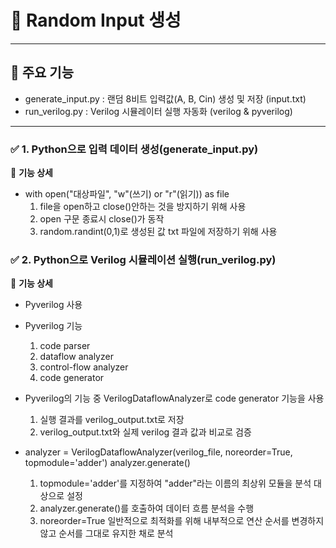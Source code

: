# 📌 Random Input 생성
---
## 🚀 주요 기능
  - generate_input.py	: 랜덤 8비트 입력값(A, B, Cin) 생성 및 저장 (input.txt)
  - run_verilog.py : Verilog 시뮬레이터 실행 자동화 (verilog & pyverilog)
---
### ✅ 1. Python으로 입력 데이터 생성(generate_input.py)

📌 **기능 상세**

  - with open("대상파일", "w"(쓰기) or "r"(읽기)) as file
    1. file을 open하고 close()안하는 것을 방지하기 위해 사용
    2. open 구문 종료시 close()가 동작
    3. random.randint(0,1)로 생성된 값 txt 파일에 저장하기 위해 사용
    
### ✅ 2. Python으로 Verilog 시뮬레이션 실행(run_verilog.py)

📌 **기능 상세**

  - Pyverilog 사용
  
  - Pyverilog 기능
    1. code parser
    2. dataflow analyzer
    3. control-flow analyzer
    4. code generator
    
  - Pyverilog의 기능 중 VerilogDataflowAnalyzer로 code generator 기능을 사용
    1. 실행 결과를 verilog_output.txt로 저장
    2. verilog_output.txt와 실제 verilog 결과 값과 비교로 검증

  - analyzer = VerilogDataflowAnalyzer(verilog_file, noreorder=True, topmodule='adder')
analyzer.generate()
    1. topmodule='adder'를 지정하여 "adder"라는 이름의 최상위 모듈을 분석 대상으로 설정
    2. analyzer.generate()를 호출하여 데이터 흐름 분석을 수행
    3. noreorder=True 일반적으로 최적화를 위해 내부적으로 연산 순서를 변경하지 않고 순서를 그대로 유지한 채로 분석


